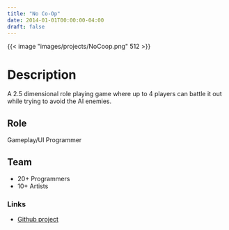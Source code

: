 ```yaml
---
title: "No Co-Op"
date: 2014-01-01T00:00:00-04:00
draft: false
---
```


{{< image "images/projects/NoCoop.png" 512 >}}

# Description
A 2.5 dimensional role playing game where up to 4 players can battle it out while trying to avoid the AI enemies.

## Role
Gameplay/UI Programmer

## Team
- 20+ Programmers
- 10+ Artists

### Links
- [Github project](https://github.com/caleb-brown/No_Cooperation)